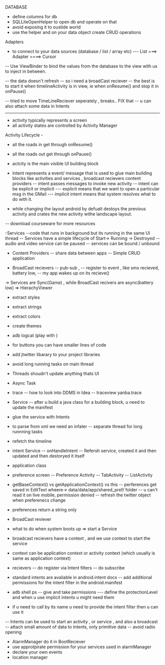 DATABASE

- define columns for db
- SQLLiteOpenHelper to open db and operate on that
- avoid exposing it to oustide world
- use the helper and on your data object create CRUD operations

Adapters

- to connect to your data sources (database / list / array etc)
--- List ===> Adapter ====> Cursor

-- Use ViewBinder to bind the values from the database to the view with us to inject in between.

-- the data doesn't refresh
-- so i need a broadCast reciever
-- the best is to start it when timelineActivity is in view, ie when onResume() and stop it in onPause()

-- tried to move TimeLineReciever seperately , breaks.. FIX that
-- u can also attach some data in Intents

-----------------

- activity typically represents a screen
- all activity states are controlled by Activity Manager


Activity Lifecycle -
- all the roads in get through onResume()
- all the roads out get through onPause()
- actcity is the main visible UI building block

- Intent represents a event/ message that is used to glue main building blocks like activities and services , broadcast recievers content providers
-- intent passes messages to invoke new activity
-- intent can be explicit or implicit
--- explicit means that we want to open a particular msg  in the GMail
--- implicit intent means that system resolves what to do with it.

- while changing the layout android by defualt destoys the previous activity and crates the new activity withe landscape layout.

-- download courseware for more resources

-Services
--code that runs in background but its running in the same UI thread
-- Services have a simple lifecycle of Start-> Running -> Destroyed
-- audio and video service can be paused
-- services can be bound / unbound

- Content Providers
-- share data between apps
-- Simple CRUD application

- BroadCast recievers
-- pub-sub ,
-- register to event , like sms recieved, battery low,
-- my app wakes up on its recieve()

-> Services are Sync(Game) , while BroadCast recivers are async(battery low)
=> HierachyViewer
- extract styles
- extract strings
- extract colors
- create themes
- adb logcat (play with )
- for buttons you can have smaller lines of code
- add jtwitter libarary to your project libraries

- avoid long running tasks on main thread
- Threads shoudn't update anything thats UI
- Async Task
- trace
-- how to look into DDMS in Idea
 -- traceview yanba.trace
- Service
-- after u build a java class for a building block, u need to update the manifest
- glue the service with Intents
- to parse from xml we need an infater
-- separate thread for long runnning tasks
- refetch the timeline
- intent Service
-- onHandleIntent
-- Refersh service, created it and then updated and then destoryed it itself
- application class
- preference screen
-- Preference Activity
-- TabActivity
-- ListActivity
- getBaseContext() vs getApplicationContext() vs this
-- perferences get saved in EditText wheere-> data/data/app/shared_pref/ folder
-- u can't read it on live mobile, permission denied
-- refresh the twitter object when preferenecs change
- preferences return a string only
- BroadCast reviever
- what to do when system boots up => start a Service
- broadcast recievers have a context , and we use context to start the service
- context can be application context or activity context (which usually is same as application context)
- recievers
-- do register via Intent filters
-- do subscribe
- standard intents are avaliable in android.intent docs
-- add additional permissions for the intent filter in the android.manifest
- adb shell ps
-- give and take permissions
--- define the protectionLevel and when u use implicit  intents u might need them
- if u need to call by its name  u need to provide the intent filter then u can use it


-- Intents can be used to start an activity , or service , and also a broadcast
-- attach small amount of data to intents, only primitive data
-- avoid radio opening
- AlarmManager do it in BootReciever
- use approtpirate permission for your services used in alarmManager
- declare your own events
- location manager